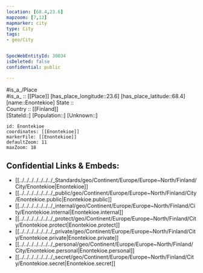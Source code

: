 ```yaml
---
location: [68.4,23.6] 
mapzoom: [7,12] 
mapmarker: city 
type: City
tags:
- geo/City


SpocWebEntityId: 30034
isDeleted: false
confidential: public

---
```

#is_a_/Place  
#is_a_ :: [[Place]] 
[has_place_longitude::23.6] 
[has_place_latitude::68.4] 
[name::Enontekioe] 
State ::  
Country :: [[Finland]]  
[StateId::] 
[Population::] 
[Unknown::] 


```leaflet
id: Enontekioe
coordinates: [[Enontekioe]] 
markerFile: [[Enontekioe]] 
defaultZoom: 11 
maxZoom: 18
```


## Confidential Links & Embeds: 
- [[../../../../../../../_Standards/geo/Continent/Europe/Europe~North/Finland/City/Enontekioe|Enontekioe]] 
- [[../../../../../../../_public/geo/Continent/Europe/Europe~North/Finland/City/Enontekioe.public|Enontekioe.public]] 
- [[../../../../../../../_internal/geo/Continent/Europe/Europe~North/Finland/City/Enontekioe.internal|Enontekioe.internal]] 
- [[../../../../../../../_protect/geo/Continent/Europe/Europe~North/Finland/City/Enontekioe.protect|Enontekioe.protect]] 
- [[../../../../../../../_private/geo/Continent/Europe/Europe~North/Finland/City/Enontekioe.private|Enontekioe.private]] 
- [[../../../../../../../_personal/geo/Continent/Europe/Europe~North/Finland/City/Enontekioe.personal|Enontekioe.personal]] 
- [[../../../../../../../_secret/geo/Continent/Europe/Europe~North/Finland/City/Enontekioe.secret|Enontekioe.secret]] 
